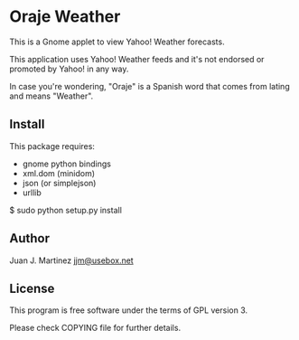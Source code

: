 Oraje Weather 
=============

This is a Gnome applet to view Yahoo! Weather forecasts.

This application uses Yahoo! Weather feeds and it's not endorsed or
promoted by Yahoo! in any way.

In case you're wondering, "Oraje" is a Spanish word that comes from
lating and means "Weather".

Install
-------

This package requires:

 - gnome python bindings
 - xml.dom (minidom)
 - json (or simplejson)
 - urllib

$ sudo python setup.py install

Author
------

Juan J. Martinez <jjm@usebox.net>

License
-------

This program is free software under the terms of GPL version 3.

Please check COPYING file for further details.



